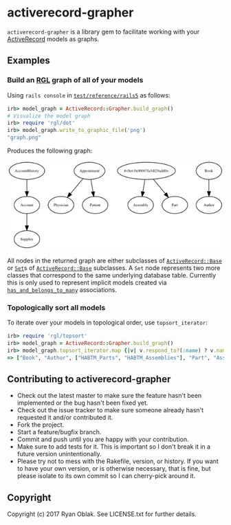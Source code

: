# activerecord-grapher

`activerecord-grapher` is a library gem to facilitate working with your [ActiveRecord](https://rubygems.org/gems/activerecord) models as graphs.

## Examples

### Build an [RGL](https://rubygems.org/gems/rgl) graph of all of your models

Using `rails console` in [`test/reference/rails5`](/test/reference/rails5) as follows:
```ruby
irb> model_graph = ActiveRecord::Grapher.build_graph()
# Visualize the model graph
irb> require 'rgl/dot'
irb> model_graph.write_to_graphic_file('png')
"graph.png"
```

Produces the following graph:

![Rails 5 model graph](test/reference/rails5/graph.png)

All nodes in the returned graph are either subclasses of [`ActiveRecord::Base`](http://api.rubyonrails.org/classes/ActiveRecord/Base.html) or [`Set`](ruby-doc.org/stdlib/libdoc/set/rdoc/Set.html)s of [`ActiveRecord::Base`](http://api.rubyonrails.org/classes/ActiveRecord/Base.html) subclasses. A `Set` node represents two more classes that correspond to the same underlying database table. Currently this is only used to represent implicit models created via [`has_and_belongs_to_many`](http://guides.rubyonrails.org/association_basics.html#the-has-and-belongs-to-many-association) associations.

### Topologically sort all models

To iterate over your models in topological order, use `topsort_iterator`:

```ruby
irb> require 'rgl/topsort'
irb> model_graph = ActiveRecord::Grapher.build_graph()
irb> model_graph.topsort_iterator.map {|v| v.respond_to?(:name) ? v.name : v.map {|w| w.name} }
=> ["Book", "Author", ["HABTM_Parts", "HABTM_Assemblies"], "Part", "Assembly", "Appointment", "Patient", "Physician", "AccountHistory", "Account", "Supplier"]
```

## Contributing to activerecord-grapher

-   Check out the latest master to make sure the feature hasn't been
    implemented or the bug hasn't been fixed yet.
-   Check out the issue tracker to make sure someone already hasn't
    requested it and/or contributed it.
-   Fork the project.
-   Start a feature/bugfix branch.
-   Commit and push until you are happy with your contribution.
-   Make sure to add tests for it. This is important so I don't break it
    in a future version unintentionally.
-   Please try not to mess with the Rakefile, version, or history. If
    you want to have your own version, or is otherwise necessary, that
    is fine, but please isolate to its own commit so I can cherry-pick
    around it.

## Copyright

Copyright (c) 2017 Ryan Oblak. See
LICENSE.txt for further details.
